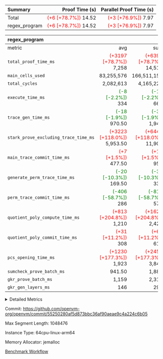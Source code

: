 | Summary | Proof Time (s) | Parallel Proof Time (s) |
|:---|---:|---:|
| Total | <span style='color: red'>(+6 [+78.7%])</span> 14.52 | <span style='color: red'>(+3 [+76.9%])</span> 7.97 |
| regex_program | <span style='color: red'>(+6 [+78.7%])</span> 14.52 | <span style='color: red'>(+3 [+76.9%])</span> 7.97 |


| regex_program |||||
|:---|---:|---:|---:|---:|
|metric|avg|sum|max|min|
| `total_proof_time_ms ` | <span style='color: red'>(+3197 [+78.7%])</span> 7,258 | <span style='color: red'>(+6394 [+78.7%])</span> 14,516 | <span style='color: red'>(+3467 [+76.9%])</span> 7,975 | <span style='color: red'>(+2927 [+81.0%])</span> 6,541 |
| `main_cells_used     ` |  83,255,576 |  166,511,152 |  93,500,799 |  73,010,353 |
| `total_cycles        ` |  2,082,613 |  4,165,226 |  2,243,715 |  1,921,511 |
| `execute_time_ms     ` | <span style='color: green'>(-8 [-2.2%])</span> 334 | <span style='color: green'>(-15 [-2.2%])</span> 668 | <span style='color: green'>(-6 [-1.6%])</span> 372 | <span style='color: green'>(-9 [-3.0%])</span> 296 |
| `trace_gen_time_ms   ` | <span style='color: green'>(-18 [-1.9%])</span> 970.50 | <span style='color: green'>(-37 [-1.9%])</span> 1,941 | <span style='color: green'>(-47 [-4.0%])</span> 1,124 | <span style='color: red'>(+10 [+1.2%])</span> 817 |
| `stark_prove_excluding_trace_time_ms` | <span style='color: red'>(+3223 [+118.0%])</span> 5,953.50 | <span style='color: red'>(+6446 [+118.0%])</span> 11,907 | <span style='color: red'>(+3520 [+119.0%])</span> 6,479 | <span style='color: red'>(+2926 [+116.9%])</span> 5,428 |
| `main_trace_commit_time_ms` | <span style='color: red'>(+7 [+1.5%])</span> 477.50 | <span style='color: red'>(+14 [+1.5%])</span> 955 |  533 | <span style='color: red'>(+14 [+3.4%])</span> 422 |
| `generate_perm_trace_time_ms` | <span style='color: green'>(-20 [-10.3%])</span> 169.50 | <span style='color: green'>(-39 [-10.3%])</span> 339 | <span style='color: green'>(-4 [-2.0%])</span> 192 | <span style='color: green'>(-35 [-19.2%])</span> 147 |
| `perm_trace_commit_time_ms` | <span style='color: green'>(-406 [-58.7%])</span> 286 | <span style='color: green'>(-813 [-58.7%])</span> 572 | <span style='color: green'>(-438 [-58.9%])</span> 306 | <span style='color: green'>(-375 [-58.5%])</span> 266 |
| `quotient_poly_compute_time_ms` | <span style='color: red'>(+813 [+204.8%])</span> 1,210 | <span style='color: red'>(+1626 [+204.8%])</span> 2,420 | <span style='color: red'>(+867 [+203.0%])</span> 1,294 | <span style='color: red'>(+759 [+206.8%])</span> 1,126 |
| `quotient_poly_commit_time_ms` | <span style='color: red'>(+31 [+11.2%])</span> 308 | <span style='color: red'>(+62 [+11.2%])</span> 616 | <span style='color: red'>(+25 [+8.0%])</span> 339 | <span style='color: red'>(+37 [+15.4%])</span> 277 |
| `pcs_opening_time_ms ` | <span style='color: red'>(+1230 [+177.3%])</span> 1,923 | <span style='color: red'>(+2459 [+177.3%])</span> 3,846 | <span style='color: red'>(+1355 [+184.6%])</span> 2,089 | <span style='color: red'>(+1104 [+169.1%])</span> 1,757 |
| `sumcheck_prove_batch_ms` |  941.50 |  1,883 |  1,027 |  856 |
| `gkr_prove_batch_ms  ` |  1,159 |  2,318 |  1,260 |  1,058 |
| `gkr_gen_layers_ms   ` |  146 |  292 |  160 |  132 |



<details>
<summary>Detailed Metrics</summary>

| group | num_segments | keygen_time_ms | commit_exe_time_ms |
| --- | --- | --- | --- |
| regex_program | 2 | 522 | 20 | 

| group | air_name | quotient_deg | interactions | constraints |
| --- | --- | --- | --- | --- |
| regex_program | AccessAdapterAir<16> | 2 | 5 | 10 | 
| regex_program | AccessAdapterAir<2> | 2 | 5 | 10 | 
| regex_program | AccessAdapterAir<32> | 2 | 5 | 10 | 
| regex_program | AccessAdapterAir<4> | 2 | 5 | 10 | 
| regex_program | AccessAdapterAir<8> | 2 | 5 | 10 | 
| regex_program | BitwiseOperationLookupAir<8> | 2 | 2 | 4 | 
| regex_program | KeccakVmAir | 2 | 321 | 4,251 | 
| regex_program | MemoryMerkleAir<8> | 2 | 4 | 37 | 
| regex_program | PersistentBoundaryAir<8> | 2 | 3 | 6 | 
| regex_program | PhantomAir | 2 | 3 | 4 | 
| regex_program | Poseidon2PeripheryAir<BabyBearParameters>, 1> | 2 | 1 | 286 | 
| regex_program | ProgramAir | 2 | 1 | 4 | 
| regex_program | RangeTupleCheckerAir<2> | 2 | 1 | 4 | 
| regex_program | Rv32HintStoreAir | 2 | 18 | 19 | 
| regex_program | VariableRangeCheckerAir | 2 | 1 | 4 | 
| regex_program | VmAirWrapper<Rv32BaseAluAdapterAir, BaseAluCoreAir<4, 8> | 2 | 20 | 26 | 
| regex_program | VmAirWrapper<Rv32BaseAluAdapterAir, LessThanCoreAir<4, 8> | 2 | 18 | 32 | 
| regex_program | VmAirWrapper<Rv32BaseAluAdapterAir, ShiftCoreAir<4, 8> | 2 | 24 | 80 | 
| regex_program | VmAirWrapper<Rv32BranchAdapterAir, BranchEqualCoreAir<4> | 2 | 11 | 15 | 
| regex_program | VmAirWrapper<Rv32BranchAdapterAir, BranchLessThanCoreAir<4, 8> | 2 | 13 | 29 | 
| regex_program | VmAirWrapper<Rv32CondRdWriteAdapterAir, Rv32JalLuiCoreAir> | 2 | 10 | 13 | 
| regex_program | VmAirWrapper<Rv32JalrAdapterAir, Rv32JalrCoreAir> | 2 | 16 | 13 | 
| regex_program | VmAirWrapper<Rv32LoadStoreAdapterAir, LoadSignExtendCoreAir<4, 8> | 2 | 18 | 22 | 
| regex_program | VmAirWrapper<Rv32LoadStoreAdapterAir, LoadStoreCoreAir<4> | 2 | 17 | 29 | 
| regex_program | VmAirWrapper<Rv32MultAdapterAir, DivRemCoreAir<4, 8> | 2 | 25 | 68 | 
| regex_program | VmAirWrapper<Rv32MultAdapterAir, MulHCoreAir<4, 8> | 2 | 24 | 15 | 
| regex_program | VmAirWrapper<Rv32MultAdapterAir, MultiplicationCoreAir<4, 8> | 2 | 19 | 8 | 
| regex_program | VmAirWrapper<Rv32RdWriteAdapterAir, Rv32AuipcCoreAir> | 2 | 12 | 9 | 
| regex_program | VmConnectorAir | 2 | 5 | 9 | 

| group | air_name | segment | rows | prep_cols | perm_cols | main_cols | cells |
| --- | --- | --- | --- | --- | --- | --- | --- |
| regex_program | AccessAdapterAir<2> | 1 | 64 |  | 12 | 11 | 1,472 | 
| regex_program | AccessAdapterAir<4> | 1 | 32 |  | 12 | 13 | 800 | 
| regex_program | AccessAdapterAir<8> | 0 | 131,072 |  | 12 | 17 | 3,801,088 | 
| regex_program | AccessAdapterAir<8> | 1 | 2,048 |  | 12 | 17 | 59,392 | 
| regex_program | BitwiseOperationLookupAir<8> | 0 | 65,536 | 3 | 12 | 2 | 917,504 | 
| regex_program | BitwiseOperationLookupAir<8> | 1 | 65,536 | 3 | 12 | 2 | 917,504 | 
| regex_program | KeccakVmAir | 0 | 1 |  | 12 | 3,163 | 3,175 | 
| regex_program | KeccakVmAir | 1 | 32 |  | 12 | 3,163 | 101,600 | 
| regex_program | MemoryMerkleAir<8> | 0 | 131,072 |  | 12 | 32 | 5,767,168 | 
| regex_program | MemoryMerkleAir<8> | 1 | 4,096 |  | 12 | 32 | 180,224 | 
| regex_program | PersistentBoundaryAir<8> | 0 | 131,072 |  | 12 | 20 | 4,194,304 | 
| regex_program | PersistentBoundaryAir<8> | 1 | 2,048 |  | 12 | 20 | 65,536 | 
| regex_program | PhantomAir | 0 | 1 |  | 12 | 6 | 18 | 
| regex_program | PhantomAir | 1 | 1 |  | 12 | 6 | 18 | 
| regex_program | Poseidon2PeripheryAir<BabyBearParameters>, 1> | 0 | 16,384 |  | 12 | 300 | 5,111,808 | 
| regex_program | Poseidon2PeripheryAir<BabyBearParameters>, 1> | 1 | 2,048 |  | 12 | 300 | 638,976 | 
| regex_program | ProgramAir | 0 | 131,072 |  | 12 | 10 | 2,883,584 | 
| regex_program | ProgramAir | 1 | 131,072 |  | 12 | 10 | 2,883,584 | 
| regex_program | RangeTupleCheckerAir<2> | 0 | 524,288 | 2 | 12 | 1 | 6,815,744 | 
| regex_program | RangeTupleCheckerAir<2> | 1 | 524,288 | 2 | 12 | 1 | 6,815,744 | 
| regex_program | Rv32HintStoreAir | 0 | 16,384 |  | 12 | 32 | 720,896 | 
| regex_program | VariableRangeCheckerAir | 0 | 262,144 | 2 | 12 | 1 | 3,407,872 | 
| regex_program | VariableRangeCheckerAir | 1 | 262,144 | 2 | 12 | 1 | 3,407,872 | 
| regex_program | VmAirWrapper<Rv32BaseAluAdapterAir, BaseAluCoreAir<4, 8> | 0 | 1,048,576 |  | 12 | 36 | 50,331,648 | 
| regex_program | VmAirWrapper<Rv32BaseAluAdapterAir, BaseAluCoreAir<4, 8> | 1 | 1,048,576 |  | 12 | 36 | 50,331,648 | 
| regex_program | VmAirWrapper<Rv32BaseAluAdapterAir, LessThanCoreAir<4, 8> | 0 | 32,768 |  | 12 | 37 | 1,605,632 | 
| regex_program | VmAirWrapper<Rv32BaseAluAdapterAir, LessThanCoreAir<4, 8> | 1 | 16,384 |  | 12 | 37 | 802,816 | 
| regex_program | VmAirWrapper<Rv32BaseAluAdapterAir, ShiftCoreAir<4, 8> | 0 | 131,072 |  | 12 | 53 | 8,519,680 | 
| regex_program | VmAirWrapper<Rv32BaseAluAdapterAir, ShiftCoreAir<4, 8> | 1 | 131,072 |  | 12 | 53 | 8,519,680 | 
| regex_program | VmAirWrapper<Rv32BranchAdapterAir, BranchEqualCoreAir<4> | 0 | 262,144 |  | 12 | 26 | 9,961,472 | 
| regex_program | VmAirWrapper<Rv32BranchAdapterAir, BranchEqualCoreAir<4> | 1 | 131,072 |  | 12 | 26 | 4,980,736 | 
| regex_program | VmAirWrapper<Rv32BranchAdapterAir, BranchLessThanCoreAir<4, 8> | 0 | 131,072 |  | 12 | 32 | 5,767,168 | 
| regex_program | VmAirWrapper<Rv32BranchAdapterAir, BranchLessThanCoreAir<4, 8> | 1 | 131,072 |  | 12 | 32 | 5,767,168 | 
| regex_program | VmAirWrapper<Rv32CondRdWriteAdapterAir, Rv32JalLuiCoreAir> | 0 | 65,536 |  | 12 | 18 | 1,966,080 | 
| regex_program | VmAirWrapper<Rv32CondRdWriteAdapterAir, Rv32JalLuiCoreAir> | 1 | 65,536 |  | 12 | 18 | 1,966,080 | 
| regex_program | VmAirWrapper<Rv32JalrAdapterAir, Rv32JalrCoreAir> | 0 | 131,072 |  | 12 | 28 | 5,242,880 | 
| regex_program | VmAirWrapper<Rv32JalrAdapterAir, Rv32JalrCoreAir> | 1 | 65,536 |  | 12 | 28 | 2,621,440 | 
| regex_program | VmAirWrapper<Rv32LoadStoreAdapterAir, LoadSignExtendCoreAir<4, 8> | 0 | 1,024 |  | 12 | 36 | 49,152 | 
| regex_program | VmAirWrapper<Rv32LoadStoreAdapterAir, LoadSignExtendCoreAir<4, 8> | 1 | 2 |  | 12 | 36 | 96 | 
| regex_program | VmAirWrapper<Rv32LoadStoreAdapterAir, LoadStoreCoreAir<4> | 0 | 1,048,576 |  | 12 | 41 | 55,574,528 | 
| regex_program | VmAirWrapper<Rv32LoadStoreAdapterAir, LoadStoreCoreAir<4> | 1 | 1,048,576 |  | 12 | 41 | 55,574,528 | 
| regex_program | VmAirWrapper<Rv32MultAdapterAir, DivRemCoreAir<4, 8> | 0 | 128 |  | 12 | 59 | 9,088 | 
| regex_program | VmAirWrapper<Rv32MultAdapterAir, MulHCoreAir<4, 8> | 0 | 256 |  | 12 | 39 | 13,056 | 
| regex_program | VmAirWrapper<Rv32MultAdapterAir, MultiplicationCoreAir<4, 8> | 0 | 32,768 |  | 12 | 31 | 1,409,024 | 
| regex_program | VmAirWrapper<Rv32MultAdapterAir, MultiplicationCoreAir<4, 8> | 1 | 32,768 |  | 12 | 31 | 1,409,024 | 
| regex_program | VmAirWrapper<Rv32RdWriteAdapterAir, Rv32AuipcCoreAir> | 0 | 32,768 |  | 12 | 20 | 1,048,576 | 
| regex_program | VmAirWrapper<Rv32RdWriteAdapterAir, Rv32AuipcCoreAir> | 1 | 32,768 |  | 12 | 20 | 1,048,576 | 
| regex_program | VmConnectorAir | 0 | 2 | 1 | 12 | 5 | 34 | 
| regex_program | VmConnectorAir | 1 | 2 | 1 | 12 | 5 | 34 | 

| group | segment | trace_gen_time_ms | total_proof_time_ms | total_cycles | total_cells | sumcheck_prove_batch_ms | stark_prove_excluding_trace_time_ms | quotient_poly_compute_time_ms | quotient_poly_commit_time_ms | perm_trace_commit_time_ms | pcs_opening_time_ms | main_trace_commit_time_ms | main_cells_used | gkr_prove_batch_ms | gkr_gen_layers_ms | generate_perm_trace_time_ms | execute_time_ms |
| --- | --- | --- | --- | --- | --- | --- | --- | --- | --- | --- | --- | --- | --- | --- | --- | --- | --- |
| regex_program | 0 | 1,124 | 7,975 | 2,243,715 | 175,121,179 | 1,027 | 6,479 | 1,294 | 339 | 306 | 2,089 | 533 | 93,500,799 | 1,260 | 160 | 192 | 372 | 
| regex_program | 1 | 817 | 6,541 | 1,921,511 | 148,094,548 | 856 | 5,428 | 1,126 | 277 | 266 | 1,757 | 422 | 73,010,353 | 1,058 | 132 | 147 | 296 | 

| group | segment | trace_height_constraint | weighted_sum | threshold |
| --- | --- | --- | --- | --- |
| regex_program | 0 | 0 | 5,868,296 | 2,013,265,921 | 
| regex_program | 0 | 1 | 16,687,450 | 2,013,265,921 | 
| regex_program | 0 | 2 | 2,934,148 | 2,013,265,921 | 
| regex_program | 0 | 3 | 19,705,182 | 2,013,265,921 | 
| regex_program | 0 | 4 | 524,288 | 2,013,265,921 | 
| regex_program | 0 | 5 | 262,144 | 2,013,265,921 | 
| regex_program | 0 | 6 | 6,668,938 | 2,013,265,921 | 
| regex_program | 0 | 7 | 134,144 | 2,013,265,921 | 
| regex_program | 0 | 8 | 53,849,550 | 2,013,265,921 | 
| regex_program | 1 | 0 | 5,406,794 | 2,013,265,921 | 
| regex_program | 1 | 1 | 15,182,956 | 2,013,265,921 | 
| regex_program | 1 | 2 | 2,703,397 | 2,013,265,921 | 
| regex_program | 1 | 3 | 18,193,430 | 2,013,265,921 | 
| regex_program | 1 | 4 | 14,336 | 2,013,265,921 | 
| regex_program | 1 | 5 | 6,144 | 2,013,265,921 | 
| regex_program | 1 | 6 | 6,508,864 | 2,013,265,921 | 
| regex_program | 1 | 7 | 131,072 | 2,013,265,921 | 
| regex_program | 1 | 8 | 49,197,617 | 2,013,265,921 | 

</details>


Commit: https://github.com/openvm-org/openvm/commit/55250280af5d873bbc36af90aeae9c4a224c6b05

Max Segment Length: 1048476

Instance Type: 64cpu-linux-arm64

Memory Allocator: jemalloc

[Benchmark Workflow](https://github.com/openvm-org/openvm/actions/runs/14389565219)
